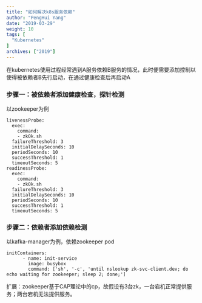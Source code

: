 ```yaml
---
title: "如何解决k8s服务依赖"
author: "PengHui Yang"
date: "2019-03-29"
weight: 10
tags: [
  "Kubernetes"
]
archives: ["2019"]
---
```

在kubernetes使用过程经常遇到A服务依赖B服务的情况，此时便需要添加控制以使得被依赖者B先行启动，在通过健康检查后再启动A<!--more-->

### 步骤一：被依赖者添加健康检查，探针检测

以zookeeper为例
```
livenessProbe:
  exec:
    command:
    - zkOk.sh
  failureThreshold: 3
  initialDelaySeconds: 10
  periodSeconds: 10
  successThreshold: 1
  timeoutSeconds: 5
readinessProbe:
  exec:
    command:
    - zkOk.sh
  failureThreshold: 3
  initialDelaySeconds: 10
  periodSeconds: 10
  successThreshold: 1
  timeoutSeconds: 5
```

### 步骤二：依赖者添加依赖检测

以kafka-manager为例，依赖zookeeper pod

```
initContainers:
      - name: init-service
        image: busybox
        command: ['sh', '-c', 'until nslookup zk-svc-client.dev; do echo waiting for zookeeper; sleep 2; done;']
```

扩展：zookeeper基于CAP理论中的cp，故假设有3台zk，一台宕机正常提供服务；两台宕机无法提供服务。
